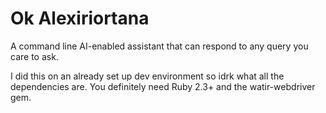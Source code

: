 # Ok Alexiriortana

A command line AI-enabled assistant that can respond to any query you care to ask.

I did this on an already set up dev environment so idrk what all the dependencies are. You definitely need Ruby 2.3+ and the watir-webdriver gem.
